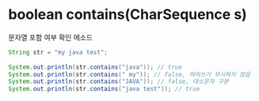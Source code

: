 # boolean contains(CharSequence s)

문자열 포함 여부 확인 메소드

```java
String str = "my java test";
		  
System.out.println(str.contains("java")); // true
System.out.println(str.contains(" my")); // false, 띄어쓰기 무시하지 않음
System.out.println(str.contains("JAVA")); // false, 대소문자 구분
System.out.println(str.contains("java test")); // true
```
